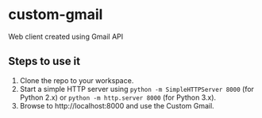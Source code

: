 # custom-gmail
Web client created using Gmail API

## Steps to use it

1. Clone the repo to your workspace.
2. Start a simple HTTP server using ```python -m SimpleHTTPServer 8000``` (for Python 2.x) or ```python -m http.server 8000``` (for Python 3.x).
3. Browse to http://localhost:8000 and use the Custom Gmail.

